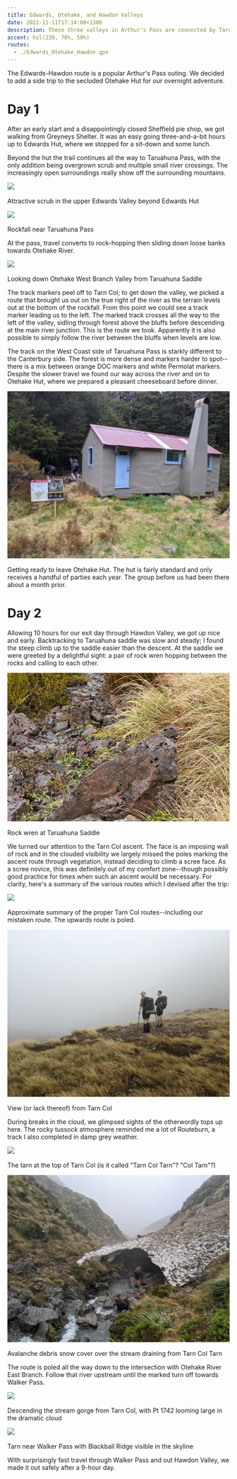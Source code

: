 ```yaml
---
title: Edwards, Otehake, and Hawdon Valleys
date: 2022-11-11T17:14:00+1300
description: These three valleys in Arthur's Pass are connected by Tarn Col and straddle the border between Cantebury and the West Coast
accent: hsl(230, 70%, 50%)
routes:
  - ./Edwards_Otehake_Hawdon.gpx
---
```


The Edwards-Hawdon route is a popular Arthur's Pass outing. We decided to add a side trip to the secluded Otehake Hut for our overnight adventure.

# Day 1

After an early start and a disappointingly closed Sheffield pie shop, we got walking from Greyneys Shelter. It was an easy going three-and-a-bit hours up to Edwards Hut, where we stopped for a sit-down and some lunch.

Beyond the hut the trail continues all the way to Taruahuna Pass, with the only addition being overgrown scrub and multiple small river crossings. The increasingly open surroundings really show off the surrounding mountains.

![](./DSC00823.jpg)

<figcaption>Attractive scrub in the upper Edwards Valley beyond Edwards Hut</figcaption>

![](./DSC00832.jpg)

<figcaption>Rockfall near Taruahuna Pass</figcaption>

At the pass, travel converts to rock-hopping then sliding down loose banks towards Otehake River.

![](./DSC00837-Pano.jpg)

<figcaption>Looking down Otehake West Branch Valley from Taruahuna Saddle</figcaption>

The track markers peel off to Tarn Col; to get down the valley, we picked a route that brought us out on the true right of the river as the terrain levels out at the bottom of the rockfall. From this point we could see a track marker leading us to the left. The marked track crosses all the way to the left of the valley, sidling through forest above the bluffs before descending at the main river junction. This is the route we took. Apparently it is also possible to simply follow the river between the bluffs when levels are low.

The track on the West Coast side of Taruahuna Pass is starkly different to the Canterbury side. The forest is more dense and markers harder to spot--there is a mix between orange DOC markers and white Permolat markers. Despite the slower travel we found our way across the river and on to Otehake Hut, where we prepared a pleasant cheeseboard before dinner.

![](./PXL_20221111_175434484.jpg)

<figcaption>Getting ready to leave Otehake Hut. The hut is fairly standard and only receives a handful of parties each year. The group before us had been there about a month prior.</figcaption>

# Day 2

Allowing 10 hours for our exit day through Hawdon Valley, we got up nice and early. Backtracking to Taruahuna saddle was slow and steady; I found the steep climb up to the saddle easier than the descent. At the saddle we were greeted by a delightful sight: a pair of rock wren hopping between the rocks and calling to each other.

![](./DSC00862.jpg)

<figcaption>Rock wren at Taruahuna Saddle</figcaption>

We turned our attention to the Tarn Col ascent. The face is an imposing wall of rock and in the clouded visibility we largely missed the poles marking the ascent route through vegetation, instead deciding to climb a scree face. As a scree novice, this was definitely out of my comfort zone--though possibly good practice for times when such an ascent would be necessary. For clarity, here's a summary of the various routes which I devised after the trip:

![](./DSC00833.jpg)

<figcaption>Approximate summary of the proper Tarn Col routes--including our mistaken route. The upwards route is poled.</figcaption>

![](./PXL_20221111_215949664.jpg)

<figcaption>View (or lack thereof) from Tarn Col</figcaption>

During breaks in the cloud, we glimpsed sights of the otherwordly tops up here. The rocky tussock atmosphere reminded me a lot of Routeburn, a track I also completed in damp grey weather.

![](./DSC00867.jpg)

<figcaption>The tarn at the top of Tarn Col (is it called "Tarn Col Tarn"? "Col Tarn"?)</figcaption>

![](./PXL_20221111_222251654.jpg)

<figcaption>Avalanche debris snow cover over the stream draining from Tarn Col Tarn</figcaption>

The route is poled all the way down to the intersection with Otehake River East Branch. Follow that river upstream until the marked turn off towards Walker Pass.

![](./DSC00868.jpg)

<figcaption>Descending the stream gorge from Tarn Col, with Pt 1742 looming large in the dramatic cloud</figcaption>

![](./DSC00869.jpg)

<figcaption>Tarn near Walker Pass with Blackball Ridge visible in the skyline</figcaption>

With surprisingly fast travel through Walker Pass and out Hawdon Valley, we made it out safely after a 9-hour day.
